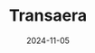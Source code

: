 ---  
layout: startup_page  
title: "Transaera"  
id: "transaera.com"  
permalink: "/transaeratransaera.com11052024/"  
website: "https://transaera.com/"  
funding_round: "Seed"  
funding_amount: "$8.2M"  
investors: "Clean Energy Ventures, Energy Impact Partners, MassMutual Ventures"  
about: "Transaera develops novel air conditioning technology focused on efficient dehumidification. Initially targeting commercial buildings with dedicated outdoor air systems (DOAS), the company aims to eventually integrate its components into major HVAC manufacturers' products for both residential and commercial use, improving energy efficiency and occupant comfort."  
markets: "HVAC, Commercial Real Estate, Energy Efficiency"  
hq: "Somerville, Massachusetts, United States"  
founded_year: "2018"  
linkedin: "https://www.linkedin.com/company/transaera"  
twitter: "https://twitter.com/transaera"  
instagram: ""  
facebook: ""  
crunchbase: "https://www.crunchbase.com/organization/transaera"  
pitchbook: "https://pitchbook.com/profiles/company/226448-74"  

date_display: "05-Nov-2024"  
date: "2024-11-05"

# SEO Optimization  
meta_title: "Transaera - Seed Funding ($8.2M)"  
meta_description: "Transaera, Transaera develops novel air conditioning technology focused on efficient dehumidification. Initially targeting commercial buildings with dedicated ou..."  
meta_keywords: "Transaera, HVAC, Commercial Real Estate, Energy Efficiency, Seed funding"  
canonical_url: "https://startup.projectstartups.com/transaeratransaera.com11052024/"  
---
